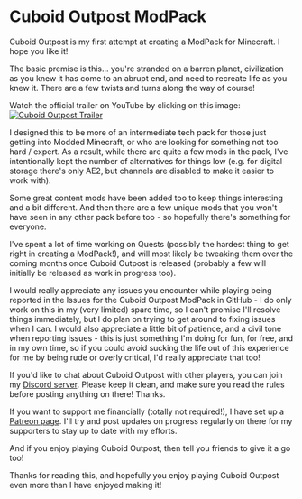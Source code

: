 # Cuboid Outpost ModPack

Cuboid Outpost is my first attempt at creating a ModPack for Minecraft. I hope you like it!

The basic premise is this... you're stranded on a barren planet, civilization as you knew it has come to an abrupt end, and need to recreate life as you knew it. There are a few twists and turns along the way of course!

Watch the official trailer on YouTube by clicking on this image:
[![Cuboid Outpost Trailer](https://img.youtube.com/vi/97BzxR_aAHc/0.jpg)](https://www.youtube.com/watch?v=97BzxR_aAHc "Cuboid Outpost Trailer")

I designed this to be more of an intermediate tech pack for those just getting into Modded Minecraft, or who are looking for something not too hard / expert. As a result, while there are quite a few mods in the pack, I've intentionally kept the number of alternatives for things low (e.g. for digital storage there's only AE2, but channels are disabled to make it easier to work with).

Some great content mods have been added too to keep things interesting and a bit different. And then there are a few unique mods that you won't have seen in any other pack before too - so hopefully there's something for everyone.

I've spent a lot of time working on Quests (possibly the hardest thing to get right in creating a ModPack!), and will most likely be tweaking them over the coming months once Cuboid Outpost is released (probably a few will initially be released as work in progress too).

I would really appreciate any issues you encounter while playing being reported in the Issues for the Cuboid Outpost ModPack in GitHub - I do only work on this in my (very limited) spare time, so I can't promise I'll resolve things immediately, but I do plan on trying to get around to fixing issues when I can. I would also appreciate a little bit of patience, and a civil tone when reporting issues - this is just something I'm doing for fun, for free, and in my own time, so if you could avoid sucking the life out of this experience for me by being rude or overly critical, I'd really appreciate that too!

If you'd like to chat about Cuboid Outpost with other players, you can join my [Discord server](https://discord.gg/j9zWKFuBtU). Please keep it clean, and make sure you read the rules before posting anything on there! Thanks.

If you want to support me financially (totally not required!), I have set up a [Patreon page](https://www.patreon.com/cuboiddroid). I'll try and post updates on progress regularly on there for my supporters to stay up to date with my efforts.

And if you enjoy playing Cuboid Outpost, then tell you friends to give it a go too!

Thanks for reading this, and hopefully you enjoy playing Cuboid Outpost even more than I have enjoyed making it!
